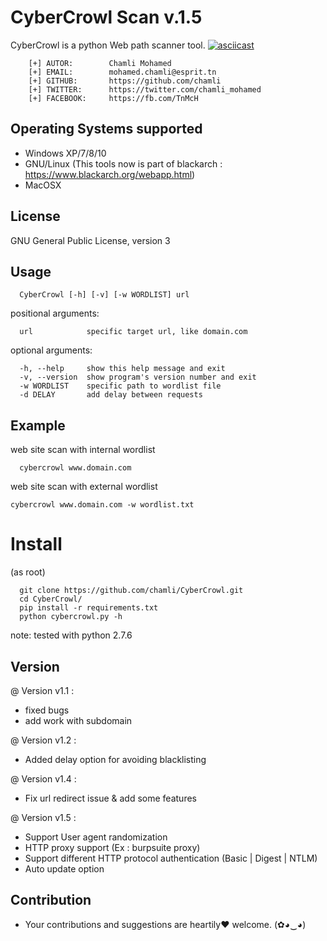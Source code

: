 
# CyberCrowl Scan v.1.5


CyberCrowl is a python Web path scanner tool.
[![asciicast](https://asciinema.org/a/2ne8hiwimusdkkytvtc7yt4ms.png)](https://asciinema.org/a/2ne8hiwimusdkkytvtc7yt4ms)

```
    [+] AUTOR:        Chamli Mohamed
    [+] EMAIL:        mohamed.chamli@esprit.tn
    [+] GITHUB:       https://github.com/chamli
    [+] TWITTER:      https://twitter.com/chamli_mohamed
    [+] FACEBOOK:     https://fb.com/TnMcH
```

Operating Systems supported
---------------------------
- Windows XP/7/8/10
- GNU/Linux (This tools now is part of blackarch : https://www.blackarch.org/webapp.html)
- MacOSX


License
-------
GNU General Public License, version 3


Usage
-----

```
  CyberCrowl [-h] [-v] [-w WORDLIST] url
```

positional arguments:

```
  url            specific target url, like domain.com
```
optional arguments:

```
  -h, --help     show this help message and exit
  -v, --version  show program's version number and exit
  -w WORDLIST    specific path to wordlist file
  -d DELAY       add delay between requests
```

Example
-------

web site scan with internal wordlist
```
  cybercrowl www.domain.com
```
web site scan with external wordlist
  ```
  cybercrowl www.domain.com -w wordlist.txt
  ```


# Install


(as root)

```
  git clone https://github.com/chamli/CyberCrowl.git
  cd CyberCrowl/
  pip install -r requirements.txt
  python cybercrowl.py -h
```

note: tested with python 2.7.6 

Version
-------
@ Version v1.1 : 
- fixed bugs
- add work with subdomain

@ Version v1.2 :
- Added delay option for avoiding blacklisting

@ Version v1.4 :
- Fix url redirect issue & add some features  

@ Version v1.5 :
- Support User agent randomization
- HTTP proxy support (Ex : burpsuite proxy)
- Support different HTTP protocol authentication (Basic | Digest | NTLM) 
- Auto update option

Contribution
-------

- Your contributions and suggestions are heartily♥ welcome. (✿◕‿◕)
